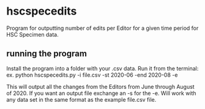 # hscspecedits
Program for outputting number of edits per Editor for a given time period for HSC Specimen data.

## running the program
Install the program into a folder with your .csv data. Run it from the terminal:
ex. python hscspecedits.py -i file.csv -st 2020-06 -end 2020-08 -e

This will output all the changes from the Editors from June through August of 2020.
If you want an output file exchange an -s for the -e. Will work with any data set in the 
same format as the example file.csv file.

